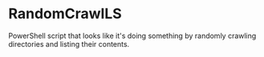 # RandomCrawlLS
PowerShell script that looks like it's doing something by randomly crawling directories and listing their contents.
